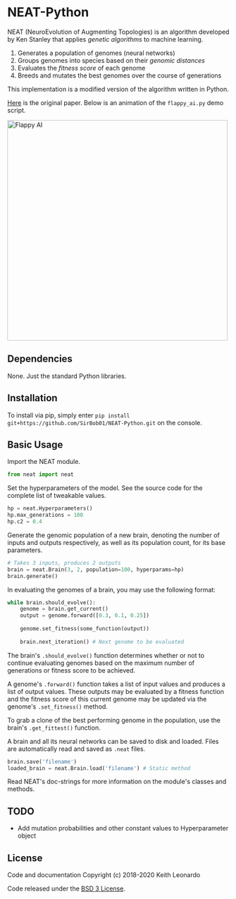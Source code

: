 # NEAT-Python

NEAT (NeuroEvolution of Augmenting Topologies) is an algorithm 
developed by Ken Stanley that applies _genetic algorithms_ to machine learning.

1. Generates a population of genomes (neural networks)
2. Groups genomes into species based on their _genomic distances_
3. Evaluates the _fitness score_ of each genome
4. Breeds and mutates the best genomes over the course of generations

This implementation is a modified version of the algorithm written in Python.

[Here](http://nn.cs.utexas.edu/downloads/papers/stanley.ec02.pdf) is the original paper. Below is an animation of the `flappy_ai.py` demo script.

<img src="./media/flappy_ai.gif" alt="Flappy AI" width="500"/>

## Dependencies

None. Just the standard Python libraries.

## Installation

To install via pip, simply enter `pip install git+https://github.com/SirBob01/NEAT-Python.git` on the console.

## Basic Usage

Import the NEAT module.
```py
from neat import neat
```

Set the hyperparameters of the model. See the source code for the complete list
of tweakable values.
```py
hp = neat.Hyperparameters()
hp.max_generations = 100
hp.c2 = 0.4
```

Generate the genomic population of a new brain, denoting the number of inputs and outputs respectively, as well as its population count, for its base parameters.
```py
# Takes 3 inputs, produces 2 outputs
brain = neat.Brain(3, 2, population=100, hyperparams=hp)
brain.generate()
```

In evaluating the genomes of a brain, you may use the following format:
```py
while brain.should_evolve():
    genome = brain.get_current()
    output = genome.forward([0.3, 0.1, 0.25])
    
    genome.set_fitness(some_function(output))
    
    brain.next_iteration() # Next genome to be evaluated
```

The brain's `.should_evolve()` function determines whether or not to continue evaluating genomes based on the maximum number of generations or fitness score to be achieved.

A genome's `.forward()` function takes a list of input values and produces a list of output values. These outputs may be evaluated by a fitness function and the fitness score of this current genome may be updated via the genome's `.set_fitness()` method.

To grab a clone of the best performing genome in the population, use the brain's `.get_fittest()` function.

A brain and all its neural networks can be saved to disk and loaded. Files are automatically read and saved as `.neat` files.
```py
brain.save('filename')
loaded_brain = neat.Brain.load('filename') # Static method
```

Read NEAT's doc-strings for more information on the module's classes and methods.

## TODO
- Add mutation probabilities and other constant values to Hyperparameter object

## License

Code and documentation Copyright (c) 2018-2020 Keith Leonardo

Code released under the [BSD 3 License](https://choosealicense.com/licenses/bsd-3-clause/).